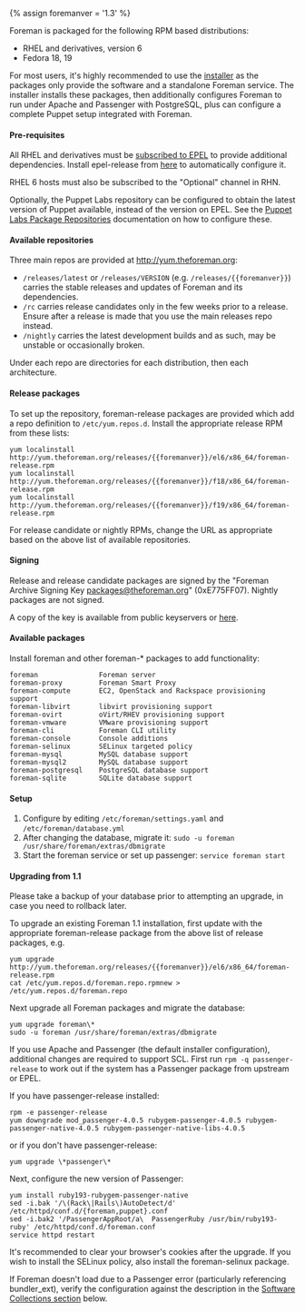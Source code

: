 {% assign foremanver = '1.3' %}

Foreman is packaged for the following RPM based distributions:

* RHEL and derivatives, version 6
* Fedora 18, 19

For most users, it's highly recommended to use the [installer](manuals/{{foremanver}}/index.html#3.2ForemanInstaller) as the packages only provide the software and a standalone Foreman service.  The installer installs these packages, then additionally configures Foreman to run under Apache and Passenger with PostgreSQL, plus can configure a complete Puppet setup integrated with Foreman.

#### Pre-requisites

All RHEL and derivatives must be [subscribed to EPEL](http://fedoraproject.org/wiki/EPEL) to provide additional dependencies.  Install epel-release from [here](http://fedoraproject.org/wiki/EPEL#How_can_I_use_these_extra_packages.3F) to automatically configure it.

RHEL 6 hosts must also be subscribed to the "Optional" channel in RHN.

Optionally, the Puppet Labs repository can be configured to obtain the latest version of Puppet available, instead of the version on EPEL.  See the [Puppet Labs Package Repositories](http://docs.puppetlabs.com/guides/puppetlabs_package_repositories.html#for-red-hat-enterprise-linux-and-derivatives) documentation on how to configure these.

#### Available repositories

Three main repos are provided at <http://yum.theforeman.org>:

* `/releases/latest` or `/releases/VERSION` (e.g. `/releases/{{foremanver}}`) carries the stable releases and updates of Foreman and its dependencies.
* `/rc` carries release candidates only in the few weeks prior to a release.  Ensure after a release is made that you use the main releases repo instead.
* `/nightly` carries the latest development builds and as such, may be unstable or occasionally broken.

Under each repo are directories for each distribution, then each architecture.

#### Release packages

To set up the repository, foreman-release packages are provided which add a repo definition to `/etc/yum.repos.d`.  Install the appropriate release RPM from these lists:

    yum localinstall http://yum.theforeman.org/releases/{{foremanver}}/el6/x86_64/foreman-release.rpm
    yum localinstall http://yum.theforeman.org/releases/{{foremanver}}/f18/x86_64/foreman-release.rpm
    yum localinstall http://yum.theforeman.org/releases/{{foremanver}}/f19/x86_64/foreman-release.rpm

For release candidate or nightly RPMs, change the URL as appropriate based on the above list of available repositories.

#### Signing

Release and release candidate packages are signed by the "Foreman Archive Signing Key <packages@theforeman.org>" (0xE775FF07).  Nightly packages are not signed.

A copy of the key is available from public keyservers or [here](http://yum.theforeman.org/RPM-GPG-KEY-foreman).

#### Available packages

Install foreman and other foreman-* packages to add functionality:

    foreman               Foreman server
    foreman-proxy         Foreman Smart Proxy
    foreman-compute       EC2, OpenStack and Rackspace provisioning support
    foreman-libvirt       libvirt provisioning support
    foreman-ovirt         oVirt/RHEV provisioning support
    foreman-vmware        VMware provisioning support
    foreman-cli           Foreman CLI utility
    foreman-console       Console additions
    foreman-selinux       SELinux targeted policy
    foreman-mysql         MySQL database support
    foreman-mysql2        MySQL database support
    foreman-postgresql    PostgreSQL database support
    foreman-sqlite        SQLite database support

#### Setup

1. Configure by editing `/etc/foreman/settings.yaml` and `/etc/foreman/database.yml`
1. After changing the database, migrate it: `sudo -u foreman /usr/share/foreman/extras/dbmigrate`
1. Start the foreman service or set up passenger: `service foreman start`

#### Upgrading from 1.1

Please take a backup of your database prior to attempting an upgrade, in case you need to rollback later.

To upgrade an existing Foreman 1.1 installation, first update with the appropriate foreman-release package from the above list of release packages, e.g.

    yum upgrade http://yum.theforeman.org/releases/{{foremanver}}/el6/x86_64/foreman-release.rpm
    cat /etc/yum.repos.d/foreman.repo.rpmnew > /etc/yum.repos.d/foreman.repo

Next upgrade all Foreman packages and migrate the database:

    yum upgrade foreman\*
    sudo -u foreman /usr/share/foreman/extras/dbmigrate

If you use Apache and Passenger (the default installer configuration), additional changes are required to support SCL.  First run `rpm -q passenger-release` to work out if the system has a Passenger package from upstream or EPEL.

If you have passenger-release installed:

    rpm -e passenger-release
    yum downgrade mod_passenger-4.0.5 rubygem-passenger-4.0.5 rubygem-passenger-native-4.0.5 rubygem-passenger-native-libs-4.0.5

or if you don't have passenger-release:

    yum upgrade \*passenger\*

Next, configure the new version of Passenger:

    yum install ruby193-rubygem-passenger-native
    sed -i.bak '/\(Rack\|Rails\)AutoDetect/d' /etc/httpd/conf.d/{foreman,puppet}.conf
    sed -i.bak2 '/PassengerAppRoot/a\  PassengerRuby /usr/bin/ruby193-ruby' /etc/httpd/conf.d/foreman.conf
    service httpd restart

It's recommended to clear your browser's cookies after the upgrade.  If you wish to install the SELinux policy, also install the foreman-selinux package.

If Foreman doesn't load due to a Passenger error (particularly referencing bundler_ext), verify the configuration against the description in the [Software Collections section](manuals/{{foremanver}}/index.html#3.3.2SoftwareCollections) below.
